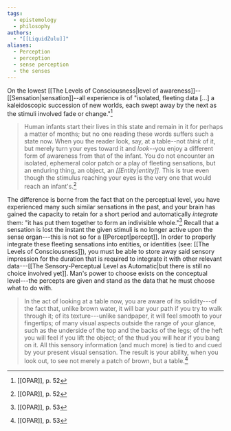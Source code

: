```yaml
---
tags:
  - epistemology
  - philosophy
authors:
  - "[[LiquidZulu]]"
aliases:
  - Perception
  - perception
  - sense perception
  - the senses
---
```

On the lowest [[The Levels of Consciousness|level of awareness]]--[[Sensation|sensation]]--all experience is of "isolated, fleeting data \[...] a kaleidoscopic succession of new worlds, each swept away by the next as the stimuli involved fade or change."[^1]

>Human infants start their lives in this state and remain in it for perhaps a matter of months; but no one reading these words suffers such a state now. When you the reader look, say, at a table--not *think* of it, but merely turn your eyes toward it and *look*--you enjoy a different form of awareness from that of the infant. You do not encounter an isolated, ephemeral color patch or a play of fleeting sensations, but an enduring thing, an object, an *[[Entity|entity]]*. This is true even though the stimulus reaching your eyes is the very one that would reach an infant's.[^2]

The difference is borne from the fact that on the perceptual level, you have experienced many such similar sensations in the past, and your brain has gained the capacity to retain for a short period and automatically *integrate* them: "it has put them together to form an indivisible whole."[^3] Recall that a sensation is lost the instant the given stimuli is no longer active upon the sense organ---this is not so for a [[Percept|percept]]. In order to properly integrate these fleeting sensations into entities, or identities (see: [[The Levels of Consciousness]]), you must be able to store away said sensory impression for the duration that is required to integrate it with other relevant data---[[The Sensory-Perceptual Level as Automatic|but there is still no choice involved yet]]. Man's power to choose exists on the conceptual level---the percepts are given and stand as the data that he must choose what to do with.

>In the act of looking at a table now, you are aware of its solidity---of the fact that, unlike brown water, it will bar your path if you try to walk through it; of its texture---unlike sandpaper, it will feel smooth to your fingertips; of many visual aspects outside the range of your glance, such as the underside of the top and the backs of the legs; of the heft you will feel if you lift the object; of the thud you will hear if you bang on it. All this sensory information (and much more) is tied to and cued by your present visual sensation. The result is your ability, when you look out, to see not merely a patch of brown, but a table.[^4]

[^1]: [[OPAR]], p. 52
[^2]: [[OPAR]], p. 52
[^3]: [[OPAR]], p. 53
[^4]: [[OPAR]], p. 53